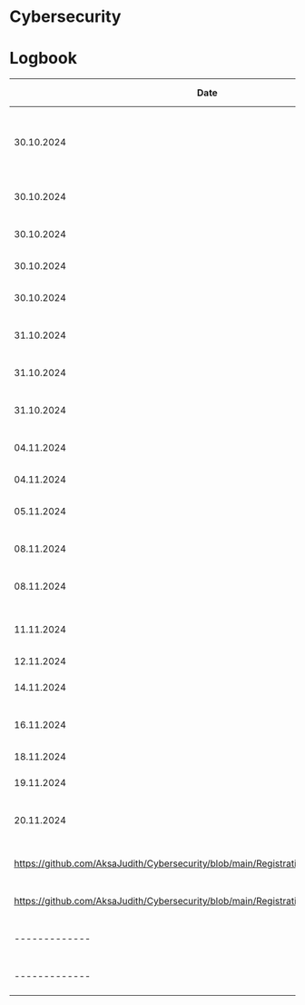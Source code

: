 # Cybersecurity
# Logbook

| Date  | Used hours | Subject(s)  | Output |
| ------------- | ------------- | ------------- | ------------- |
| 30.10.2024  | 0,5  | Cisco Introduction to Cybersecurity | My Knowledge Check and Course Navigation Tutorial |
| 30.10.2024  | 2 | Cisco Introduction to Cybersecurity | Chapter 1, Quiz done |
| 30.10.2024  | 2 | Cisco Introduction to Cybersecurity | Chapter 2, Quiz done |
| 30.10.2024  | 2 | Cybersecurity kick-off lecture | Online lecture |
| 30.10.2024  | 2 | Cisco Introduction to Cybersecurity | Chapter 3, Quiz done |
| 31.10.2024  | 2 | Cisco Introduction to Cybersecurity | Chapter 4, Quiz done |
| 31.10.2024  | 1 | Cisco Introduction to Cybersecurity | Chapter 5, Quiz done |
| 31.10.2024  | 1 | Cisco Introduction to Cybersecurity | Course Final Exam |
| 04.11.2024 | 1,5 | Cybersecurity lecture, intro to PortSwigger | Online lecture |
| 04.11.2024 | 0,5 | PortSwigger | Tilin luonti ja tutustuminen |
| 05.11.2024 | 2 | Portswigger, SQL injection and Burp Suite | SQL injection lab 1 & lab 2 |
| 08.11.2024 | 2 | Portswigger, Burp, Authentication | Authentication vulnerabilities lab 1 & lab 2 |
| 08.11.2024 | 2 | Portswigger, Burp, Access Control | Access Control lab 1 & lab 2 |
| 11.11.2024 | 2 | Cybersecurity lecture, intro to Booking System Project | Online lecture |
| 12.11.2024 | 1 | Network Security | Self study |
| 14.11.2024 | 3 | Network Security, attacks and mitigation | Self Study |
| 16.11.2024 | 5 | Bookingsystem, VSC, ZAP, Docker, PS | First ZAP report |
| 18.11.2024 | 1 | Bookingsystem, phase 1 | Phase 1 task |
| 19.11.2024 | 1 | Bookingsystem, phase 1 | Phase 1 task |
| 20.11.2024 | 2 | Bookingsystem, phase 1 | Phase 1 task, First Registration report |
| https://github.com/AksaJudith/Cybersecurity/blob/main/Registration_page_first_test.md | First Register repo | splitting app.js to routes>register.js | ------------- |
| https://github.com/AksaJudith/Cybersecurity/blob/main/Registration_after_fix_Report-.md | Second Register repo | static/styles.css in use | ------------- |
| ------------- | ------------- | ------------- | ------------- |
| ------------- | ------------- | ------------- | ------------- |